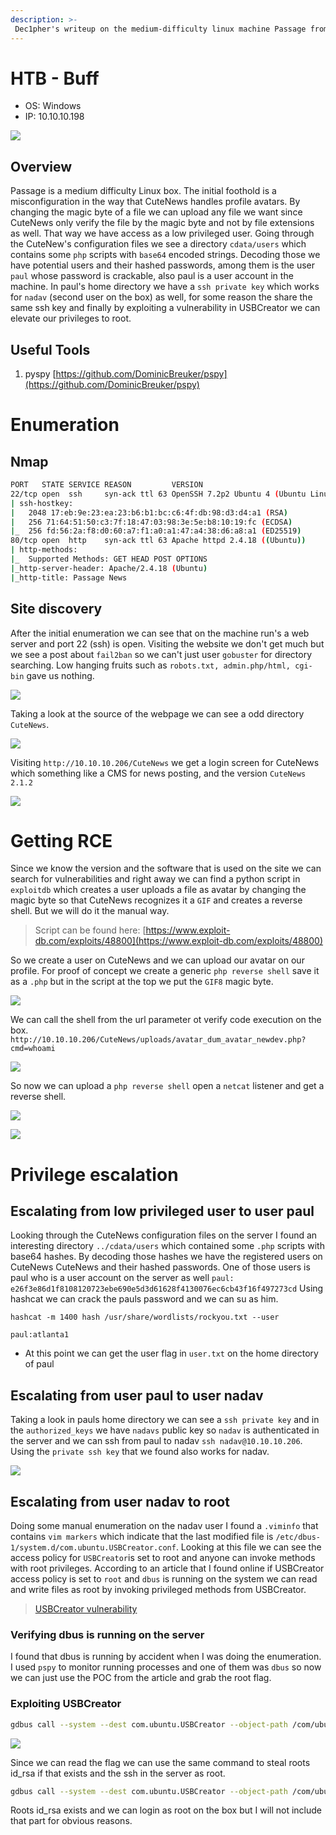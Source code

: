 ```yaml
---
description: >-
 Dec1pher's writeup on the medium-difficulty linux machine Passage from https://hackthebox.eu
---
```


# HTB - Buff
* OS: Windows
* IP: 10.10.10.198

![](../../.gitbook/assets/passage.jpg)

## Overview
Passage is a medium difficulty Linux box. The initial foothold is a misconfiguration in the way that CuteNews handles profile avatars. By changing the magic byte of a file we can upload any file we want since CuteNews only verify the file by the magic byte and not by file extensions as well. That way we have access as a low privileged user. Going through the CuteNew's configuration files we see a directory `cdata/users` which contains some `php` scripts with `base64` encoded strings. Decoding those we have potential users and their hashed passwords, among them is the user `paul` whose password is crackable, also paul is a user account in the machine. In paul's home directory we have a `ssh private key` which works for `nadav` (second user on the box) as well, for some reason the share the same ssh key and finally by exploiting a vulnerability in USBCreator we can elevate our privileges to root. 

## Useful Tools
1.   pyspy [https://github.com/DominicBreuker/pspy](https://github.com/DominicBreuker/pspy)

# Enumeration

## Nmap
```bash
PORT   STATE SERVICE REASON         VERSION
22/tcp open  ssh     syn-ack ttl 63 OpenSSH 7.2p2 Ubuntu 4 (Ubuntu Linux; protocol 2.0)
| ssh-hostkey:
|   2048 17:eb:9e:23:ea:23:b6:b1:bc:c6:4f:db:98:d3:d4:a1 (RSA)
|   256 71:64:51:50:c3:7f:18:47:03:98:3e:5e:b8:10:19:fc (ECDSA)
|_  256 fd:56:2a:f8:d0:60:a7:f1:a0:a1:47:a4:38:d6:a8:a1 (ED25519)
80/tcp open  http    syn-ack ttl 63 Apache httpd 2.4.18 ((Ubuntu))
| http-methods:
|_  Supported Methods: GET HEAD POST OPTIONS
|_http-server-header: Apache/2.4.18 (Ubuntu)
|_http-title: Passage News
```

## Site discovery
After the initial enumeration we can see that on the machine run's a web server and port 22 (ssh) is open. Visiting the website we don't get much but we see a post about `fail2ban` so we can't just user `gobuster` for directory searching. Low hanging fruits such as `robots.txt, admin.php/html, cgi-bin` gave us nothing.

![](../../.gitbook/assets/passage-site.PNG)

Taking a look at the source of the webpage we can see a odd directory `CuteNews`.

![](../../.gitbook/assets/passage-site-source.png)

Visiting `http://10.10.10.206/CuteNews` we get a login screen for CuteNews which something like a CMS for news posting, and the version `CuteNews 2.1.2`

![](../../.gitbook/assets/passage-CuteNews.png)

# Getting RCE
Since we know the version and the software that is used on the site we can search for vulnerabilities and right away we can find a  python script in `exploitdb` which creates a user uploads a file as avatar by changing the magic byte so that CuteNews recognizes it a `GIF` and creates a reverse shell. But we will do it the manual way.

> Script can be found here: [https://www.exploit-db.com/exploits/48800](https://www.exploit-db.com/exploits/48800)

So we create a user on CuteNews and we can upload our avatar on our profile. For proof of concept we create a generic `php reverse shell` save it as a `.php` but in the script at the top we put the `GIF8` magic byte. 

![](../../.gitbook/assets/passage-byte.png)

We can call the shell from the url parameter ot verify code execution on the box.
`http://10.10.10.206/CuteNews/uploads/avatar_dum_avatar_newdev.php?cmd=whoami`

![](../../.gitbook/assets/passage-check.png)

So now we can upload a `php reverse shell` open a `netcat` listener and get a reverse shell.

![](../../.gitbook/assets/passage-rce.png)

![](../../.gitbook/assets/passage-nc.png)

# Privilege escalation
## Escalating from low privileged user to user paul
Looking through the CuteNews configuration files on the server I found an interesting directory `../cdata/users` which contained some `.php` scripts with base64 hashes. By decoding those hashes we have the registered users on CuteNews CuteNews and their hashed passwords. One of those users is paul who is a user account on the server as well
`paul:    e26f3e86d1f8108120723ebe690e5d3d61628f4130076ec6cb43f16f497273cd`
Using hashcat we can crack the pauls password and we can su as him.
```
hashcat -m 1400 hash /usr/share/wordlists/rockyou.txt --user

paul:atlanta1
```

* At this point we can get the user flag in `user.txt` on the home directory of paul

## Escalating from user paul  to user nadav

Taking a look in pauls home directory we can see a `ssh private key` and in the `authorized_keys` we have `nadavs` public key so `nadav` is authenticated in the server and we can ssh from paul to nadav `ssh nadav@10.10.10.206`. Using the `private ssh key` that we found also works for nadav.

![](../../.gitbook/assets/passage-nadav.png)

## Escalating from user nadav  to root
Doing some manual enumeration on the nadav user I found a `.viminfo` that contains `vim markers` which indicate that the last modified file is `/etc/dbus-1/system.d/com.ubuntu.USBCreator.conf`. Looking at this file we can see the access policy for `USBCreator`is set to root and anyone can invoke methods with root privileges.
According to an article that I found online if USBCreator access policy is set to `root` and `dbus` is running on the system we can read and write files as root by invoking privileged methods from USBCreator.
> [USBCreator vulnerability](https://unit42.paloaltonetworks.com/usbcreator-d-bus-privilege-escalation-in-ubuntu-desktop/)

### Verifying dbus is running on the server
I found that dbus is running by accident when I was doing the enumeration. I used `pspy` to monitor running processes and one of them was `dbus` so now we can just use the POC from the article and grab the root flag.

### Exploiting USBCreator
```bash
gdbus call --system --dest com.ubuntu.USBCreator --object-path /com/ubuntu/USBCreator --method com.ubuntu.USBCreator.Image /root/root.txt /tmp/flag true
```

![](../../.gitbook/assets/passage-root.png)

Since we can read the flag we can use the same command to steal roots id_rsa if that exists and the ssh in the server as root.
```bash
gdbus call --system --dest com.ubuntu.USBCreator --object-path /com/ubuntu/USBCreator --method com.ubuntu.USBCreator.Image /root/.ssh/id_rsa /tmp/pwn true
```

Roots id_rsa exists and we can login as root on the box but I will not include that part for obvious reasons.